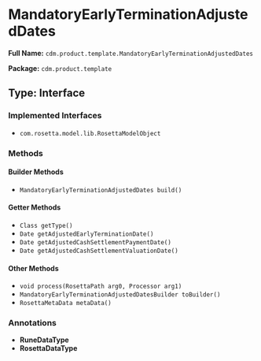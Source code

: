 # MandatoryEarlyTerminationAdjustedDates

**Full Name:** `cdm.product.template.MandatoryEarlyTerminationAdjustedDates`

**Package:** `cdm.product.template`

## Type: Interface

### Implemented Interfaces

- `com.rosetta.model.lib.RosettaModelObject`

### Methods

#### Builder Methods

- `MandatoryEarlyTerminationAdjustedDates build()`

#### Getter Methods

- `Class getType()`
- `Date getAdjustedEarlyTerminationDate()`
- `Date getAdjustedCashSettlementPaymentDate()`
- `Date getAdjustedCashSettlementValuationDate()`

#### Other Methods

- `void process(RosettaPath arg0, Processor arg1)`
- `MandatoryEarlyTerminationAdjustedDatesBuilder toBuilder()`
- `RosettaMetaData metaData()`

### Annotations

- **RuneDataType**
- **RosettaDataType**

